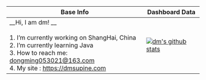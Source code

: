 |Base Info|Dashboard Data|
|----------------------------------------------------------------------|----------------------------------------------------------------------|
| __Hi, I am dm!  __<br/><br/>1.   I’m currently working on ShangHai, China<br/>2.   I’m currently learning Java<br/>3.   How to reach me: dongming053021@163.com<br/>4.   My site : https://dmsupine.com | [![dm's github stats](https://github-readme-stats.vercel.app/api?username=dm13579&show_icons=true&theme=dracula)](https://github.com/anuraghazra/github-readme-stats) |
